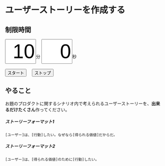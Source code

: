 # ユーザーストーリーを作成する

## 制限時間

<form name="timer">
  <input type="text" maxlength="2" value="10" style="font-size:48pt;width:100px;text-align:right">分
  <input type="text" maxlength="2" value="0" style="font-size:48pt;width:100px;text-align:right">秒
  <br><br>
  <input type="button" value="スタート" onclick="cntStart()">　
  <input type="button" value="ストップ" onclick="cntStop()">
</form>

## やること

お題のプロダクトに関するシナリオ内で考えられるユーザーストーリーを、**出来るだけたくさん**作ってください。

##### ストーリーフォーマット1

```
[ユーザー]は、[行動]したい。なぜなら[得られる価値]だからだ。
```

##### ストーリーフォーマット2

```
[ユーザー]は、[得られる価値]のために[行動]したい。
```

<script type="text/javascript" src="../js/timer.js"></script>
